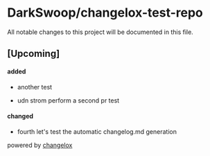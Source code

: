 # DarkSwoop/changelox-test-repo

All notable changes to this project will be documented in this file.

## [Upcoming]

#### added

-   another test

-   udn strom
    perform a second pr test

#### changed

-   fourth
    let&#39;s test the automatic changelog.md generation





powered by [changelox](https://changelox.com)

